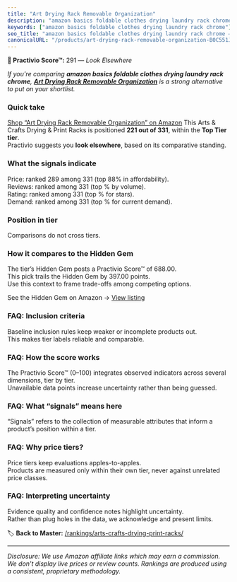 ```yaml
---
title: "Art Drying Rack Removable Organization"
description: "amazon basics foldable clothes drying laundry rack chrome: Data-driven ranking using the Practivio Score™. Positioned by quality, value, demand, findability, m…"
keywords: ["amazon basics foldable clothes drying laundry rack chrome"]
seo_title: "amazon basics foldable clothes drying laundry rack chrome — Look Elsewhere (2025)"
canonicalURL: "/products/art-drying-rack-removable-organization-B0C551JJXD/"
---
```


**🚫 Practivio Score™:** 291 — _Look Elsewhere_


*If you're comparing **amazon basics foldable clothes drying laundry rack chrome**, **[Art Drying Rack Removable Organization](https://www.amazon.com/dp/B0C551JJXD?tag=practivio-20)** is a strong alternative to put on your shortlist.*
### Quick take
[Shop “Art Drying Rack Removable Organization” on Amazon](https://www.amazon.com/dp/B0C551JJXD?tag=practivio-20)
This Arts & Crafts Drying & Print Racks is positioned **221 out of 331**, within the **Top Tier tier**.  
Practivio suggests you **look elsewhere**, based on its comparative standing.

### What the signals indicate
Price: ranked 289 among 331 (top 88% in affordability).  
Reviews: ranked  among 331 (top % by volume).  
Rating: ranked  among 331 (top % for stars).  
Demand: ranked  among 331 (top % for current demand).

### Position in tier
Comparisons do not cross tiers.

### How it compares to the Hidden Gem
The tier’s Hidden Gem posts a Practivio Score™ of 688.00.  
This pick trails the Hidden Gem by 397.00 points.  
Use this context to frame trade-offs among competing options.  

See the Hidden Gem on Amazon → [View listing](https://www.amazon.com/dp/B007HRDHJA?tag=practivio-20)

### FAQ: Inclusion criteria
Baseline inclusion rules keep weaker or incomplete products out.  
This makes tier labels reliable and comparable.

### FAQ: How the score works
The Practivio Score™ (0–100) integrates observed indicators across several dimensions, tier by tier.  
Unavailable data points increase uncertainty rather than being guessed.

### FAQ: What “signals” means here
“Signals” refers to the collection of measurable attributes that inform a product’s position within a tier.

### FAQ: Why price tiers?
Price tiers keep evaluations apples-to-apples.  
Products are measured only within their own tier, never against unrelated price classes.

### FAQ: Interpreting uncertainty
Evidence quality and confidence notes highlight uncertainty.  
Rather than plug holes in the data, we acknowledge and present limits.


🏷️ **Back to Master:** [/rankings/arts-crafts-drying-print-racks/](/rankings/arts-crafts-drying-print-racks/)

---
_Disclosure: We use Amazon affiliate links which may earn a commission. We don’t display live prices or review counts. Rankings are produced using a consistent, proprietary methodology._
